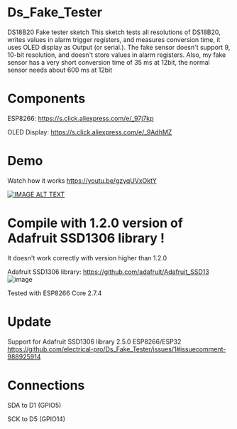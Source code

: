 # Ds_Fake_Tester
DS18B20 Fake tester sketch
This sketch tests all resolutions of DS18B20, writes values in alarm trigger registers, and measures conversion time, it uses OLED display as Output (or serial.).
The fake sensor doesn't support 9, 10-bit resolution, and doesn't store values in alarm registers. Also, my fake sensor has a very short conversion time of 35 ms at 12bit, the normal sensor needs about 600 ms at 12bit
# Components
ESP8266: https://s.click.aliexpress.com/e/_97j7kp

OLED Display: https://s.click.aliexpress.com/e/_9AdhMZ

# Demo
Watch how it works https://youtu.be/gzyqUVxOktY

[![IMAGE ALT TEXT](http://img.youtube.com/vi/gzyqUVxOktY/0.jpg)](http://www.youtube.com/watch?v=gzyqUVxOktY "Video Title")

# Compile with 1.2.0 version of Adafruit SSD1306 library !
It doesn't work correctly with version higher than 1.2.0

Adafruit SSD1306 library: https://github.com/adafruit/Adafruit_SSD13
![image](https://user-images.githubusercontent.com/31592485/145067027-0089f67d-9602-4342-bc47-b28c946707d9.png)

Tested with ESP8266 Core 2.7.4

# Update
Support for Adafruit SSD1306 library 2.5.0 ESP8266/ESP32
https://github.com/electrical-pro/Ds_Fake_Tester/issues/1#issuecomment-988925914

# Connections
SDA to D1 (GPIO5)

SCK to D5 (GPIO14)
